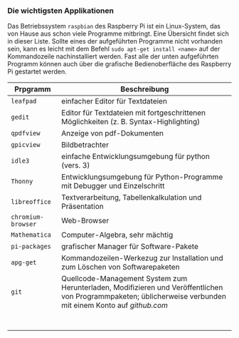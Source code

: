 ### Die wichtigsten Applikationen

Das Betriebssystem `raspbian` des Raspberry Pi ist ein Linux-System, das von Hause aus schon viele Programme mitbringt. Eine Übersicht findet sich in dieser Liste. Sollte eines der aufgeführten Programme nicht vorhanden sein, kann es leicht mit dem Befehl  `sudo apt-get install <name>` auf der Kommandozeile nachinstalliert werden. Fast alle der unten aufgeführten Programm können auch über die grafische Bedienoberfläche des Raspberry Pi gestartet werden. 



| Prpgramm           | Beschreibung                                                 |
| ------------------ | ------------------------------------------------------------ |
| `leafpad`          | einfacher Editor für Textdateien                             |
| `gedit`            | Editor für Textdateien mit fortgeschrittenen Möglichkeiten (z. B. Syntax-Highlighting) |
| `qpdfview`         | Anzeige von pdf-Dokumenten                                   |
| `gpicview`         | Bildbetrachter                                               |
| `idle3`            | einfache Entwicklungsumgebung für python (vers. 3)           |
| `Thonny`           | Entwicklungsumgebung für Python-Programme mit Debugger und Einzelschritt |
| `libreoffice`      | Textverarbeitung, Tabellenkalkulation und Präsentation       |
| `chromium-browser` | Web-Browser                                                  |
| `Mathematica`      | Computer-Algebra, sehr mächtig                               |
| `pi-packages`      | grafischer Manager für Software-Pakete                       |
| `apg-get`          | Kommandozeilen-Werkezug zur Installation und zum Löschen von Softwarepaketen |
| `git`              | Quellcode-Management System zum Herunterladen, Modifizieren und Veröffentlichen von Programmpaketen; üblicherweise verbunden mit einem Konto auf *github.com* |
|                    |                                                              |
|                    |                                                              |
|                    |                                                              |
|                    |                                                              |
|                    |                                                              |
|                    |                                                              |
|                    |                                                              |
